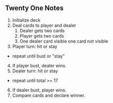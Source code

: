 ## Twenty One Notes

1. Initialize deck
2. Deal cards to player and dealer
	1. Dealer gets two cards
	2. Player gets two cards
	3. One dealer card visible one card not visible
3. Player turn: hit or stay
  - repeat until bust or "stay"
4. If player bust, dealer wins.
5. Dealer turn: hit or stay
  - repeat until total >= 17
6. If dealer bust, player wins.
7. Compare cards and declare winner.